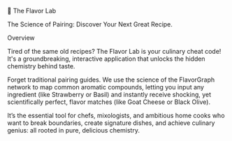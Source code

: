 🧪 The Flavor Lab

The Science of Pairing: Discover Your Next Great Recipe.

Overview

Tired of the same old recipes? The Flavor Lab is your culinary cheat code! It's a groundbreaking, interactive application that unlocks the hidden chemistry behind taste.

Forget traditional pairing guides. We use the science of the FlavorGraph network to map common aromatic compounds, letting you input any ingredient (like Strawberry or Basil) and instantly receive shocking, yet scientifically perfect, flavor matches (like Goat Cheese or Black Olive).

It’s the essential tool for chefs, mixologists, and ambitious home cooks who want to break boundaries, create signature dishes, and achieve culinary genius: all rooted in pure, delicious chemistry.
